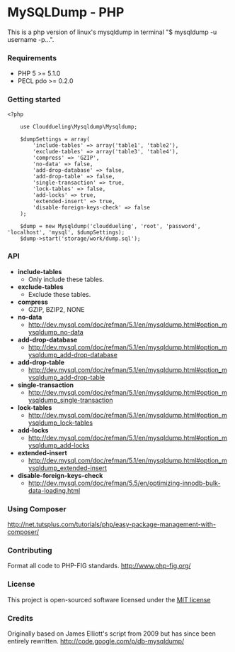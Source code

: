 # MySQLDump - PHP

This is a php version of linux's mysqldump in terminal "$ mysqldump -u username -p...".

### Requirements

- PHP 5 >= 5.1.0
- PECL pdo >= 0.2.0

### Getting started

    <?php

        use Clouddueling\Mysqldump\Mysqldump;

        $dumpSettings = array(
            'include-tables' => array('table1', 'table2'),
            'exclude-tables' => array('table3', 'table4'),
            'compress' => 'GZIP',
            'no-data' => false,
            'add-drop-database' => false,
            'add-drop-table' => false,
            'single-transaction' => true,
            'lock-tables' => false,
            'add-locks' => true,
            'extended-insert' => true,
            'disable-foreign-keys-check' => false
        );

        $dump = new Mysqldump('clouddueling', 'root', 'password', 'localhost', 'mysql', $dumpSettings);
        $dump->start('storage/work/dump.sql');

### API

- **include-tables**
  - Only include these tables.
- **exclude-tables**
  - Exclude these tables.
- **compress**
  - GZIP, BZIP2, NONE
- **no-data**
  - http://dev.mysql.com/doc/refman/5.1/en/mysqldump.html#option_mysqldump_no-data
- **add-drop-database**
  - http://dev.mysql.com/doc/refman/5.1/en/mysqldump.html#option_mysqldump_add-drop-database
- **add-drop-table**
  - http://dev.mysql.com/doc/refman/5.1/en/mysqldump.html#option_mysqldump_add-drop-table
- **single-transaction**
  - http://dev.mysql.com/doc/refman/5.1/en/mysqldump.html#option_mysqldump_single-transaction
- **lock-tables**
  - http://dev.mysql.com/doc/refman/5.1/en/mysqldump.html#option_mysqldump_lock-tables
- **add-locks**
  - http://dev.mysql.com/doc/refman/5.1/en/mysqldump.html#option_mysqldump_add-locks
- **extended-insert**
  - http://dev.mysql.com/doc/refman/5.1/en/mysqldump.html#option_mysqldump_extended-insert
- **disable-foreign-keys-check**
  - http://dev.mysql.com/doc/refman/5.5/en/optimizing-innodb-bulk-data-loading.html

### Using Composer

http://net.tutsplus.com/tutorials/php/easy-package-management-with-composer/

### Contributing

Format all code to PHP-FIG standards.
http://www.php-fig.org/

### License

This project is open-sourced software licensed under the [MIT license](http://opensource.org/licenses/MIT)

### Credits

Originally based on James Elliott's script from 2009 but has since been entirely rewritten.
http://code.google.com/p/db-mysqldump/
